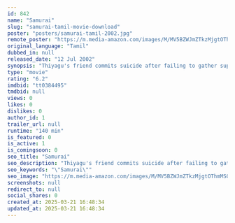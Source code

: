 ```yaml
---
id: 842
name: "Samurai"
slug: "samurai-tamil-movie-download"
poster: "posters/samurai-tamil-2002.jpg"
remote_poster: "https://m.media-amazon.com/images/M/MV5BZWJmZTkzMjgtOThmMS00NzgwLTkxNWQtMWM0MGZlODk4MThjXkEyXkFqcGdeQXVyOTk3NTc2MzE@._V1_SX300.jpg"
original_language: "Tamil"
dubbed_in: null
released_date: "12 Jul 2002"
synopsis: "Thiyagu's friend commits suicide after failing to gather support to expose a drug racket in her college. Thereafter, he runs a rebel mission every night to punish the corrupt men responsible for it."
type: "movie"
rating: "6.2"
imdbid: "tt0384495"
tmdbid: null
views: 0
likes: 0
dislikes: 0
author_id: 1
trailer_url: null
runtime: "140 min"
is_featured: 0
is_active: 1
is_comingsoon: 0
seo_title: "Samurai"
seo_description: "Thiyagu's friend commits suicide after failing to gather support to expose a drug racket in her college. Thereafter, he runs a rebel mission every night to punish the corrupt men responsible for it."
seo_keywords: "\"Samurai\""
seo_image: "https://m.media-amazon.com/images/M/MV5BZWJmZTkzMjgtOThmMS00NzgwLTkxNWQtMWM0MGZlODk4MThjXkEyXkFqcGdeQXVyOTk3NTc2MzE@._V1_SX300.jpg"
screenshots: null
redirect_to: null
social_shares: 0
created_at: 2025-03-21 16:48:34
updated_at: 2025-03-21 16:48:34
---
```


